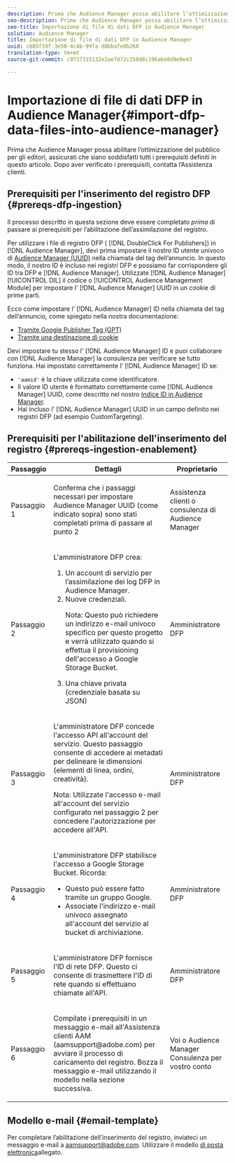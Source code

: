 ```yaml
---
description: Prima che Audience Manager possa abilitare l’ottimizzazione del pubblico per gli editori, assicurati che siano soddisfatti tutti i prerequisiti definiti in questo articolo. Dopo aver verificato i prerequisiti, contatta l’Assistenza clienti.
seo-description: Prima che Audience Manager possa abilitare l’ottimizzazione del pubblico per gli editori, assicurati che siano soddisfatti tutti i prerequisiti definiti in questo articolo. Dopo aver verificato i prerequisiti, contatta l’Assistenza clienti.
seo-title: Importazione di file di dati DFP in Audience Manager
solution: Audience Manager
title: Importazione di file di dati DFP in Audience Manager
uuid: c685f34f-3e50-4c4b-99fa-d8bbafe0b268
translation-type: tm+mt
source-git-commit: c9737315132e2ae7d72c250d8c196abe8d9e0e43

---
```



# Importazione di file di dati DFP in Audience Manager{#import-dfp-data-files-into-audience-manager}

Prima che Audience Manager possa abilitare l’ottimizzazione del pubblico per gli editori, assicurati che siano soddisfatti tutti i prerequisiti definiti in questo articolo. Dopo aver verificato i prerequisiti, contatta l’Assistenza clienti.

## Prerequisiti per l'inserimento del registro DFP {#prereqs-dfp-ingestion}

Il processo descritto in questa sezione deve essere completato *prima* di passare ai prerequisiti per l’abilitazione dell’assimilazione del registro.

Per utilizzare i file di registro DFP ( [!DNL DoubleClick For Publishers]) in [!DNL Audience Manager], devi prima impostare il nostro ID utente univoco di [Audience Manager (UUID)](../../../reference/ids-in-aam.md) nella chiamata del tag dell’annuncio. In questo modo, il nostro ID è incluso nei registri DFP e possiamo far corrispondere gli ID tra DFP e [!DNL Audience Manager]. Utilizzate [!DNL Audience Manager][!UICONTROL DIL] il codice o [!UICONTROL Audience Management Module] per impostare l' [!DNL Audience Manager] UUID in un cookie di prime parti.

Ecco come impostare l’ [!DNL Audience Manager] ID nella chiamata del tag dell’annuncio, come spiegato nella nostra documentazione:

* [Tramite Google Publisher Tag (GPT)](../../../integration/gpt-aam-destination/gpt-aam-create-destination.md)
* [Tramite una destinazione di cookie](../../../integration/gpt-aam-destination/gpt-aam-modify-api.md)

Devi impostare tu stesso l' [!DNL Audience Manager] ID e puoi collaborare con [!DNL Audience Manager] la consulenza per verificare se tutto funziona. Hai impostato correttamente l’ [!DNL Audience Manager] ID se:

* `'aamid'` è la chiave utilizzata come identificatore.
* Il valore ID utente è formattato correttamente come [!DNL Audience Manager] UUID, come descritto nel nostro [Indice ID in Audience Manager](../../../reference/ids-in-aam.md).
* Hai incluso l’ [!DNL Audience Manager] UUID in un campo definito nei registri DFP (ad esempio CustomTargeting).

## Prerequisiti per l'abilitazione dell'inserimento del registro {#prereqs-ingestion-enablement}

<table id="table_C980A9F9B0FB4157B4908A64768B1571"> 
 <thead> 
  <tr> 
   <th colname="col1" class="entry"> Passaggio </th> 
   <th colname="col2" class="entry"> Dettagli </th> 
   <th colname="col3" class="entry"> Proprietario </th> 
  </tr> 
 </thead>
 <tbody> 
  <tr> 
   <td colname="col1"> <p>Passaggio 1 </p> </td> 
   <td colname="col2"> <p>Conferma che i passaggi necessari per impostare <span class="keyword"> Audience Manager</span> UUID (come indicato sopra) sono stati completati prima di passare al punto 2 </p> </td> 
   <td colname="col3"> <p><span class="keyword"> Assistenza clienti o consulenza di Audience Manager</span> </p> </td> 
  </tr> 
  <tr> 
   <td colname="col1"> <p>Passaggio 2 </p> </td> 
   <td colname="col2"> <p>L'amministratore DFP crea: </p> <p> 
     <ol id="ol_FCFA9B11CFF948A488DF9CB298FC04C4"> 
      <li id="li_BC946EDCC3324578AEB64EDDA55B5ACA">Un account di servizio per l’assimilazione dei log DFP in <span class="keyword"> Audience Manager</span>. </li> 
      <li id="li_6B2FC7D73A3246419E55C004E17ACA25">Nuove credenziali. <p>Nota:  Questo può richiedere un indirizzo e-mail univoco specifico per questo progetto e verrà utilizzato quando si effettua il provisioning dell'accesso a Google Storage Bucket. </p> </li> 
      <li id="li_95444B9FD1B34659A9634814B262A681">Una chiave privata (credenziale basata su JSON) </li> 
     </ol> </p> </td> 
   <td colname="col3"> <p>Amministratore DFP </p> </td> 
  </tr> 
  <tr> 
   <td colname="col1"> <p>Passaggio 3 </p> </td> 
   <td colname="col2"> <p>L'amministratore DFP concede l'accesso API all'account del servizio. Questo passaggio consente di accedere ai metadati per delineare le dimensioni (elementi di linea, ordini, creatività). <p>Nota:  Utilizzate l'accesso e-mail all'account del servizio configurato nel passaggio 2 per concedere l'autorizzazione per accedere all'API. </p> </p> </td> 
   <td colname="col3"> <p>Amministratore DFP </p> </td> 
  </tr> 
  <tr> 
   <td colname="col1"> <p>Passaggio 4 </p> </td> 
   <td colname="col2"> <p>L'amministratore DFP stabilisce l'accesso a Google Storage Bucket. Ricorda: </p> <p> 
     <ul id="ul_3E8DCC73454243D998BD9024D0966A4E"> 
      <li id="li_3691DBD28006412288458175F75873C6">Questo può essere fatto tramite un gruppo Google. </li> 
      <li id="li_4774806B263245CEAAAB89BD2AA7F23F">Associate l'indirizzo e-mail univoco assegnato all'account del servizio al bucket di archiviazione. </li> 
     </ul> </p> </td> 
   <td colname="col3"> <p>Amministratore DFP </p> </td> 
  </tr> 
  <tr> 
   <td colname="col1"> <p>Passaggio 5 </p> </td> 
   <td colname="col2"> <p>L'amministratore DFP fornisce l'ID di rete DFP. Questo ci consente di trasmettere l'ID di rete quando si effettuano chiamate all'API. </p> </td> 
   <td colname="col3"> <p>Amministratore DFP </p> </td> 
  </tr> 
  <tr> 
   <td colname="col1"> <p>Passaggio 6 </p> </td> 
   <td colname="col2"> <p>Compilate i prerequisiti in un messaggio e-mail all'Assistenza clienti AAM (aamsupport@adobe.com) per avviare il processo di caricamento del registro. Bozza il messaggio e-mail utilizzando il modello nella sezione successiva. </p> </td> 
   <td colname="col3"> <p>Voi o <span class="keyword"> Audience Manager</span> Consulenza per vostro conto </p> </td> 
  </tr> 
 </tbody> 
</table>

## Modello e-mail {#email-template}

Per completare l’abilitazione dell’inserimento del registro, inviateci un messaggio e-mail a aamsupport@adobe.com. Utilizzare il modello [di posta elettronica](assets/enable_dfp_ingestion.txt)allegato.
